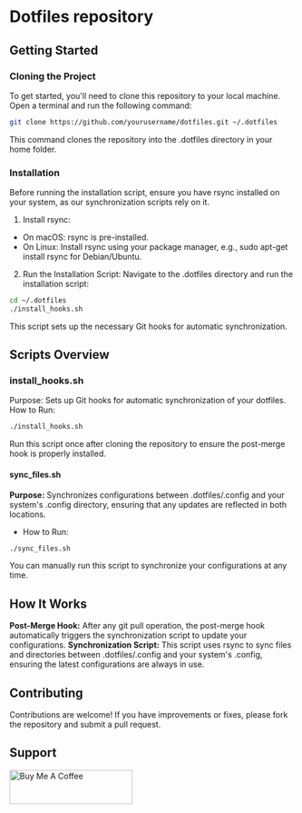 # Dotfiles repository

## Getting Started
### Cloning the Project
To get started, you'll need to clone this repository to your local machine. Open a terminal and run the following command:

```sh
git clone https://github.com/yourusername/dotfiles.git ~/.dotfiles
```

This command clones the repository into the .dotfiles directory in your home folder.

### Installation
Before running the installation script, ensure you have rsync installed on your system, as our synchronization scripts rely on it.

1. Install rsync:

- On macOS: rsync is pre-installed.
- On Linux: Install rsync using your package manager, e.g., sudo apt-get install rsync for Debian/Ubuntu.
2. Run the Installation Script:
Navigate to the .dotfiles directory and run the installation script:

```sh
cd ~/.dotfiles
./install_hooks.sh
```

This script sets up the necessary Git hooks for automatic synchronization.

## Scripts Overview

### install_hooks.sh
Purpose: Sets up Git hooks for automatic synchronization of your dotfiles.
How to Run:
```sh
./install_hooks.sh
```

Run this script once after cloning the repository to ensure the post-merge hook is properly installed.

#### sync_files.sh

**Purpose:** Synchronizes configurations between .dotfiles/.config and your system's .config directory, ensuring that any updates are reflected in both locations.
- How to Run:
  
```sh
./sync_files.sh
```
You can manually run this script to synchronize your configurations at any time.

## How It Works

**Post-Merge Hook:** After any git pull operation, the post-merge hook automatically triggers the synchronization script to update your configurations.
**Synchronization Script:** This script uses rsync to sync files and directories between .dotfiles/.config and your system's .config, ensuring the latest configurations are always in use.

## Contributing
Contributions are welcome! If you have improvements or fixes, please fork the repository and submit a pull request.

## Support
<a href="https://www.buymeacoffee.com/0grre" target="_blank"><img src="https://cdn.buymeacoffee.com/buttons/v2/default-yellow.png" alt="Buy Me A Coffee" style="height: 60px !important;width: 217px !important;" ></a>
